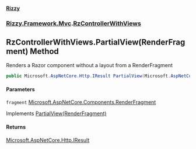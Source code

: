 #### [Rizzy](index 'index')
### [Rizzy.Framework.Mvc](Rizzy.Framework.Mvc 'Rizzy.Framework.Mvc').[RzControllerWithViews](Rizzy.Framework.Mvc.RzControllerWithViews 'Rizzy.Framework.Mvc.RzControllerWithViews')

## RzControllerWithViews.PartialView(RenderFragment) Method

Renders a Razor component without a layout from a RenderFragment

```csharp
public Microsoft.AspNetCore.Http.IResult PartialView(Microsoft.AspNetCore.Components.RenderFragment fragment);
```
#### Parameters

<a name='Rizzy.Framework.Mvc.RzControllerWithViews.PartialView(Microsoft.AspNetCore.Components.RenderFragment).fragment'></a>

`fragment` [Microsoft.AspNetCore.Components.RenderFragment](https://docs.microsoft.com/en-us/dotnet/api/Microsoft.AspNetCore.Components.RenderFragment 'Microsoft.AspNetCore.Components.RenderFragment')

Implements [PartialView(RenderFragment)](Rizzy.IRizzyService.PartialView(Microsoft.AspNetCore.Components.RenderFragment) 'Rizzy.IRizzyService.PartialView(Microsoft.AspNetCore.Components.RenderFragment)')

#### Returns
[Microsoft.AspNetCore.Http.IResult](https://docs.microsoft.com/en-us/dotnet/api/Microsoft.AspNetCore.Http.IResult 'Microsoft.AspNetCore.Http.IResult')